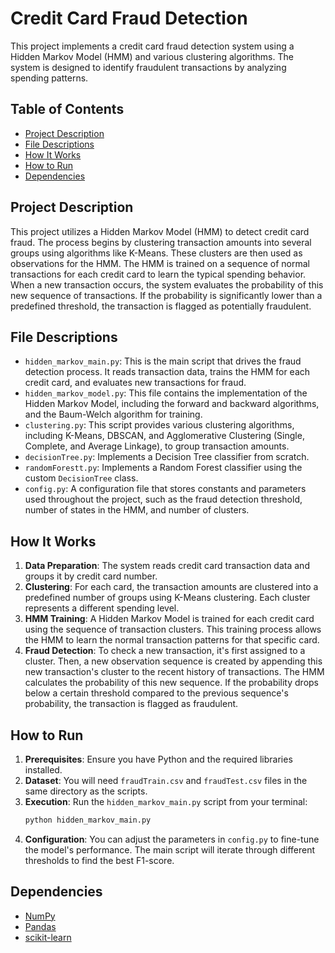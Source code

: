 # Credit Card Fraud Detection

This project implements a credit card fraud detection system using a Hidden Markov Model (HMM) and various clustering algorithms. The system is designed to identify fraudulent transactions by analyzing spending patterns.

## Table of Contents

- [Project Description](#project-description)
- [File Descriptions](#file-descriptions)
- [How It Works](#how-it-works)
- [How to Run](#how-to-run)
- [Dependencies](#dependencies)

## Project Description

This project utilizes a Hidden Markov Model (HMM) to detect credit card fraud. The process begins by clustering transaction amounts into several groups using algorithms like K-Means. These clusters are then used as observations for the HMM. The HMM is trained on a sequence of normal transactions for each credit card to learn the typical spending behavior. When a new transaction occurs, the system evaluates the probability of this new sequence of transactions. If the probability is significantly lower than a predefined threshold, the transaction is flagged as potentially fraudulent.

## File Descriptions

* `hidden_markov_main.py`: This is the main script that drives the fraud detection process. It reads transaction data, trains the HMM for each credit card, and evaluates new transactions for fraud.
* `hidden_markov_model.py`: This file contains the implementation of the Hidden Markov Model, including the forward and backward algorithms, and the Baum-Welch algorithm for training.
* `clustering.py`: This script provides various clustering algorithms, including K-Means, DBSCAN, and Agglomerative Clustering (Single, Complete, and Average Linkage), to group transaction amounts.
* `decisionTree.py`: Implements a Decision Tree classifier from scratch.
* `randomForestt.py`: Implements a Random Forest classifier using the custom `DecisionTree` class.
* `config.py`: A configuration file that stores constants and parameters used throughout the project, such as the fraud detection threshold, number of states in the HMM, and number of clusters.

## How It Works

1.  **Data Preparation**: The system reads credit card transaction data and groups it by credit card number.
2.  **Clustering**: For each card, the transaction amounts are clustered into a predefined number of groups using K-Means clustering. Each cluster represents a different spending level.
3.  **HMM Training**: A Hidden Markov Model is trained for each credit card using the sequence of transaction clusters. This training process allows the HMM to learn the normal transaction patterns for that specific card.
4.  **Fraud Detection**: To check a new transaction, it's first assigned to a cluster. Then, a new observation sequence is created by appending this new transaction's cluster to the recent history of transactions. The HMM calculates the probability of this new sequence. If the probability drops below a certain threshold compared to the previous sequence's probability, the transaction is flagged as fraudulent.

## How to Run

1.  **Prerequisites**: Ensure you have Python and the required libraries installed.
2.  **Dataset**: You will need `fraudTrain.csv` and `fraudTest.csv` files in the same directory as the scripts.
3.  **Execution**: Run the `hidden_markov_main.py` script from your terminal:
    ```bash
    python hidden_markov_main.py
    ```
4.  **Configuration**: You can adjust the parameters in `config.py` to fine-tune the model's performance. The main script will iterate through different thresholds to find the best F1-score.

## Dependencies

* [NumPy](https://numpy.org/)
* [Pandas](https://pandas.pydata.org/)
* [scikit-learn](https://scikit-learn.org/stable/)
